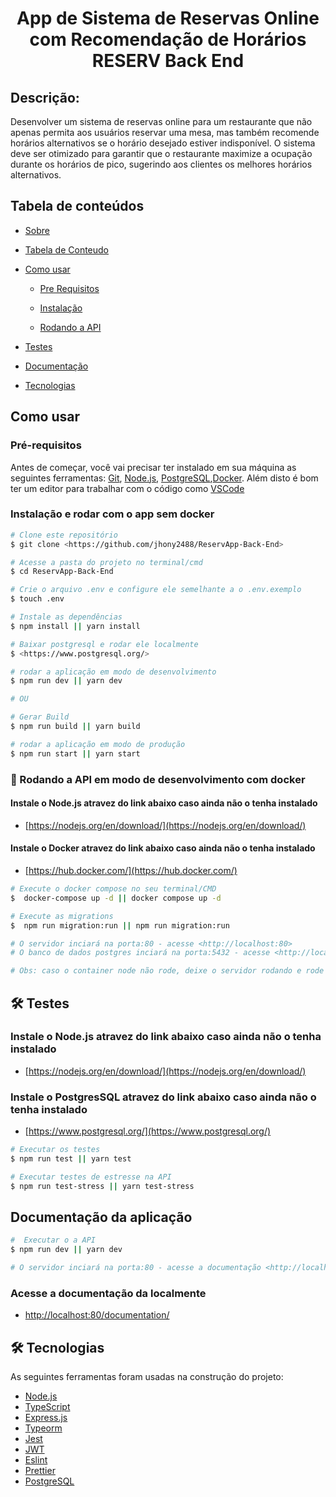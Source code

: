 <h1 align="center" id="app-tarefas">
   App de Sistema de Reservas Online com Recomendação de Horários RESERV Back End
</h1>

<h2 align="left" id="app-tarefas">
  Descrição:
</h2>
<p>
Desenvolver um sistema de reservas online para um restaurante que não apenas permita aos usuários reservar uma mesa, mas também recomende horários alternativos se o horário desejado estiver indisponível. O sistema deve ser otimizado para garantir que o restaurante maximize a ocupação durante os horários de pico, sugerindo aos clientes os melhores horários alternativos.
</p>

<h2 id="tabela-de-conteudo">Tabela de conteúdos</h2>
<!--ts-->
   
- [Sobre](#---vuttr)

- [Tabela de Conteudo](#tabela-de-conteudo)

- [Como usar](#como-usar)

  - [Pre Requisitos](#pré-requisitos)

  - [Instalação](#instalação)

  - [Rodando a API](#-rodando-a-api)

- [Testes](#-testes)

- [Documentação](#----documentatação-da-aplicação)

- [Tecnologias](#-tecnologias)
<!--te-->


<h2>Como usar</h2>

<h3>Pré-requisitos</h3>

Antes de começar, você vai precisar ter instalado em sua máquina as seguintes ferramentas:
[Git](https://git-scm.com), [Node.js](https://nodejs.org/en/), [PostgreSQL](https://www.postgresql.org/),[Docker](https://hub.docker.com/).
Além disto é bom ter um editor para trabalhar com o código como [VSCode](https://code.visualstudio.com/)

<h3 id="instalacao">Instalação e rodar com o app sem docker</h3>

```bash
# Clone este repositório
$ git clone <https://github.com/jhony2488/ReservApp-Back-End>

# Acesse a pasta do projeto no terminal/cmd
$ cd ReservApp-Back-End

# Crie o arquivo .env e configure ele semelhante a o .env.exemplo
$ touch .env

# Instale as dependências
$ npm install || yarn install

# Baixar postgresql e rodar ele localmente
$ <https://www.postgresql.org/>

# rodar a aplicação em modo de desenvolvimento
$ npm run dev || yarn dev

# OU

# Gerar Build
$ npm run build || yarn build

# rodar a aplicação em modo de produção
$ npm run start || yarn start
```

<h3 id="rodando-api">🎲 Rodando a API em modo de desenvolvimento com docker</h3>

#### Instale o Node.js atravez do link abaixo caso ainda não o tenha instalado

- [https://nodejs.org/en/download/](https://nodejs.org/en/download/)

#### Instale o Docker atravez do link abaixo caso ainda não o tenha instalado

- [https://hub.docker.com/](https://hub.docker.com/)

```bash
# Execute o docker compose no seu terminal/CMD
$  docker-compose up -d || docker compose up -d

# Execute as migrations
$  npm run migration:run || npm run migration:run 

# O servidor inciará na porta:80 - acesse <http://localhost:80>
# O banco de dados postgres inciará na porta:5432 - acesse <http://localhost:5432>

# Obs: caso o container node não rode, deixe o servidor rodando e rode localmente o app.
```


<h2 id="tests">🛠 Testes</h2>

### Instale o Node.js atravez do link abaixo caso ainda não o tenha instalado

- [https://nodejs.org/en/download/](https://nodejs.org/en/download/)

### Instale o PostgresSQL atravez do link abaixo caso ainda não o tenha instalado

- [https://www.postgresql.org/](https://www.postgresql.org/)

```bash
# Executar os testes
$ npm run test || yarn test

# Executar testes de estresse na API
$ npm run test-stress || yarn test-stress

```

<h2 id="app-demo">  
  Documentação da aplicação
</h2>

```bash
#  Executar o a API
$ npm run dev || yarn dev

# O servidor inciará na porta:80 - acesse a documentação <http://localhost:80/documentation/>
```

### Acesse a documentação da localmente

- [http://localhost:80/documentation/](http://localhost:80/documentation/)

<h2 id="tecnologias">🛠 Tecnologias</h2>

As seguintes ferramentas foram usadas na construção do projeto:

- [Node.js](https://nodejs.org/en/)
- [TypeScript](https://www.typescriptlang.org/)
- [Express.js](https://expressjs.com/pt-br/)
- [Typeorm](https://typeorm.io/)
- [Jest](https://jestjs.io/)
- [JWT](https://jwt.io/)
- [Eslint](https://eslint.org/)
- [Prettier](https://prettier.io/)
- [PostgreSQL](https://www.postgresql.org/)

